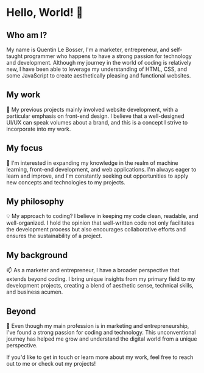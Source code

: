 # Hello, World! 👋

## Who am I?
My name is Quentin Le Bosser, I'm a marketer, entrepreneur, and self-taught programmer who happens to have a strong passion for technology and development. Although my journey in the world of coding is relatively new, I have been able to leverage my understanding of HTML, CSS, and some JavaScript to create aesthetically pleasing and functional websites.

## My work
🔭 My previous projects mainly involved website development, with a particular emphasis on front-end design. I believe that a well-designed UI/UX can speak volumes about a brand, and this is a concept I strive to incorporate into my work.

## My focus
🌱 I'm interested in expanding my knowledge in the realm of machine learning, front-end development, and web applications. I'm always eager to learn and improve, and I'm constantly seeking out opportunities to apply new concepts and technologies to my projects.

## My philosophy
💡 My approach to coding? I believe in keeping my code clean, readable, and well-organized. I hold the opinion that well-written code not only facilitates the development process but also encourages collaborative efforts and ensures the sustainability of a project.

## My background
📫 As a marketer and entrepreneur, I have a broader perspective that extends beyond coding. I bring unique insights from my primary field to my development projects, creating a blend of aesthetic sense, technical skills, and business acumen.

## Beyond
🚀 Even though my main profession is in marketing and entrepreneurship, I've found a strong passion for coding and technology. This unconventional journey has helped me grow and understand the digital world from a unique perspective.

If you'd like to get in touch or learn more about my work, feel free to reach out to me or check out my projects!
